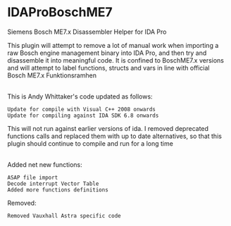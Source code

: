 # IDAProBoschME7
Siemens Bosch ME7.x Disassembler Helper for IDA Pro

This plugin will attempt to remove a lot of manual work when importing a raw Bosch engine management binary into IDA Pro, and then try and disassemble it into meaningful code. It is confined to BoschME7.x versions and will attempt to label functions, structs and vars in line with official Bosch ME7.x Funktionsramhen

<br>
This is Andy Whittaker's code updated as follows:

	Update for compile with Visual C++ 2008 onwards
	Update for compiling against IDA SDK 6.8 onwards

This will not run against earlier versions of ida.  I removed deprecated functions calls and replaced them with up to date alternatives, so that this plugin should continue to compile and run for a long time



<br>
Added net new functions:

	ASAP file import
	Decode interrupt Vector Table
	Added more functions definitions
	



Removed:

	Removed Vauxhall Astra specific code
	
